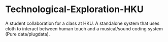 # Technological-Exploration-HKU
A student collaboration for a class at HKU. A standalone system that uses cloth to interact between human touch and a musical/sound coding system (Pure data/plugdata).
